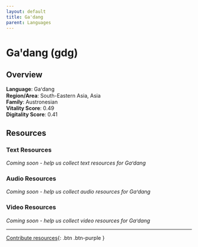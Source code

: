 ```yaml
---
layout: default
title: Gaꞌdang
parent: Languages
---
```


# Gaꞌdang (gdg)

## Overview

**Language**: Gaꞌdang  
**Region/Area**: South-Eastern Asia, Asia  
**Family**: Austronesian  
**Vitality Score**: 0.49  
**Digitality Score**: 0.41  

## Resources

### Text Resources
*Coming soon - help us collect text resources for Gaꞌdang*

### Audio Resources
*Coming soon - help us collect audio resources for Gaꞌdang*

### Video Resources
*Coming soon - help us collect video resources for Gaꞌdang*

---

[Contribute resources](https://fairtrain.github.io/){: .btn .btn-purple }
